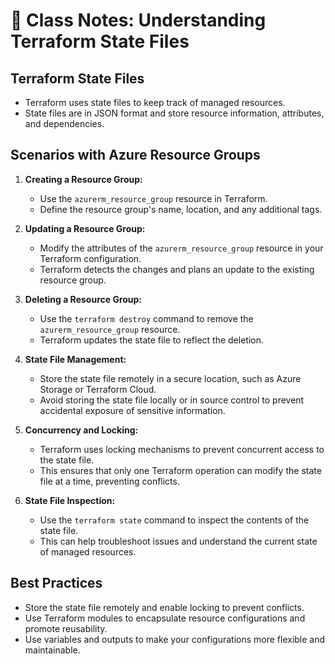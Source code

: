 # 📝 Class Notes: Understanding Terraform State Files 

## Terraform State Files
- Terraform uses state files to keep track of managed resources.
- State files are in JSON format and store resource information, attributes, and dependencies.

## Scenarios with Azure Resource Groups
1. **Creating a Resource Group:**
   - Use the `azurerm_resource_group` resource in Terraform.
   - Define the resource group's name, location, and any additional tags.

2. **Updating a Resource Group:**
   - Modify the attributes of the `azurerm_resource_group` resource in your Terraform configuration.
   - Terraform detects the changes and plans an update to the existing resource group.

3. **Deleting a Resource Group:**
   - Use the `terraform destroy` command to remove the `azurerm_resource_group` resource.
   - Terraform updates the state file to reflect the deletion.

4. **State File Management:**
   - Store the state file remotely in a secure location, such as Azure Storage or Terraform Cloud.
   - Avoid storing the state file locally or in source control to prevent accidental exposure of sensitive information.

5. **Concurrency and Locking:**
   - Terraform uses locking mechanisms to prevent concurrent access to the state file.
   - This ensures that only one Terraform operation can modify the state file at a time, preventing conflicts.

6. **State File Inspection:**
   - Use the `terraform state` command to inspect the contents of the state file.
   - This can help troubleshoot issues and understand the current state of managed resources.

## Best Practices
- Store the state file remotely and enable locking to prevent conflicts.
- Use Terraform modules to encapsulate resource configurations and promote reusability.
- Use variables and outputs to make your configurations more flexible and maintainable.